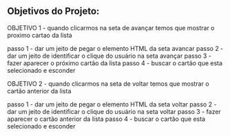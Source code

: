 ## Objetivos do Projeto:
OBJETIVO 1 - quando clicarmos na seta de avançar temos que mostrar o proximo 
cartao da lista
  
passo 1 - dar um jeito de pegar o elemento HTML da seta avancar
passo 2 - dar um jeito de identificar o clique do usuário na seta avançar
passo 3 - fazer aparecer o próximo cartão da lista
passo 4 - buscar o cartão que esta selecionado e esconder

OBJETIVO 2 - quando clicarmos na seta de voltar temos que mostrar o cartão 
anterior da lista
  
passo 1 - dar um jeito de pegar o elemento HTML da seta voltar
passo 2 - dar um jeito de identificar o clique do usuário na seta voltar
passo 3 - fazer aparecer o cartão anterior da lista
passo 4 - buscar o cartão que esta selecionado e esconder
